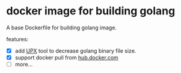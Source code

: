 # docker image for building golang

A base Dockerfile for building golang image.

features:

- [x] add [UPX](https://upx.github.io/) tool to decrease golang binary file size.
- [x] support docker pull from [hub.docker.com](https://hub.docker.com)
- [ ] more...
